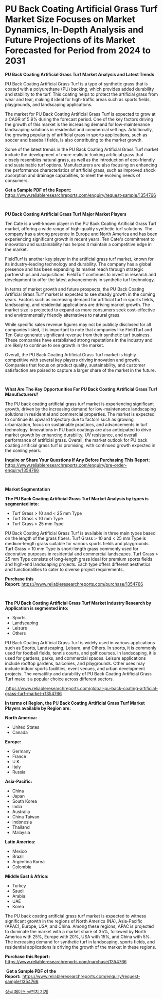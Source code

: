 <p><h1>PU Back Coating Artificial Grass Turf Market Size Focuses on Market Dynamics, In-Depth Analysis and Future Projections of its Market Forecasted for Period from 2024 to 2031</h1></p><p><strong>PU Back Coating Artificial Grass Turf Market Analysis and Latest Trends</strong></p>
<p><p>PU Back Coating Artificial Grass Turf is a type of synthetic grass that is coated with a polyurethane (PU) backing, which provides added durability and stability to the turf. This coating helps to protect the artificial grass from wear and tear, making it ideal for high-traffic areas such as sports fields, playgrounds, and landscaping applications.</p><p>The market for PU Back Coating Artificial Grass Turf is expected to grow at a CAGR of 5.9% during the forecast period. One of the key factors driving the growth of this market is the increasing demand for low-maintenance landscaping solutions in residential and commercial settings. Additionally, the growing popularity of artificial grass in sports applications, such as soccer and baseball fields, is also contributing to the market growth.</p><p>Some of the latest trends in the PU Back Coating Artificial Grass Turf market include the development of more realistic-looking artificial grass that closely resembles natural grass, as well as the introduction of eco-friendly and sustainable turf options. Manufacturers are also focusing on enhancing the performance characteristics of artificial grass, such as improved shock absorption and drainage capabilities, to meet the evolving needs of consumers.</p></p>
<p><strong>Get a Sample PDF of the Report:&nbsp;</strong> <a href="https://www.reliableresearchreports.com/enquiry/request-sample/1354766">https://www.reliableresearchreports.com/enquiry/request-sample/1354766</a></p>
<p>&nbsp;</p>
<p><strong>PU Back Coating Artificial Grass Turf Major Market Players</strong></p>
<p><p>Ten Cate is a well-known player in the PU Back Coating Artificial Grass Turf market, offering a wide range of high-quality synthetic turf solutions. The company has a strong presence in Europe and North America and has been experiencing significant growth in recent years. Ten Cate's commitment to innovation and sustainability has helped it maintain a competitive edge in the market.</p><p>FieldTurf is another key player in the artificial grass turf market, known for its industry-leading technology and durability. The company has a global presence and has been expanding its market reach through strategic partnerships and acquisitions. FieldTurf continues to invest in research and development to offer the latest advancements in synthetic turf technology.</p><p>In terms of market growth and future prospects, the PU Back Coating Artificial Grass Turf market is expected to see steady growth in the coming years. Factors such as increasing demand for artificial turf in sports fields, landscaping, and residential applications are driving market growth. The market size is projected to expand as more consumers seek cost-effective and environmentally friendly alternatives to natural grass.</p><p>While specific sales revenue figures may not be publicly disclosed for all companies listed, it is important to note that companies like FieldTurf and Ten Cate generate significant revenue from their synthetic turf business. These companies have established strong reputations in the industry and are likely to continue to see growth in the market.</p><p>Overall, the PU Back Coating Artificial Grass Turf market is highly competitive with several key players driving innovation and growth. Companies that focus on product quality, sustainability, and customer satisfaction are poised to capture a larger share of the market in the future.</p></p>
<p>&nbsp;</p>
<p><strong>What Are The Key Opportunities For PU Back Coating Artificial Grass Turf Manufacturers?</strong></p>
<p><p>The PU back coating artificial grass turf market is experiencing significant growth, driven by the increasing demand for low-maintenance landscaping solutions in residential and commercial properties. The market is expected to continue its upward trajectory due to factors such as growing urbanization, focus on sustainable practices, and advancements in turf technology. Innovations in PU back coatings are also anticipated to drive market growth by enhancing durability, UV resistance, and overall performance of artificial grass. Overall, the market outlook for PU back coating artificial grass turf is promising, with continued growth expected in the coming years.</p></p>
<p><strong>Inquire or Share Your Questions If Any Before Purchasing This Report:</strong> <a href="https://www.reliableresearchreports.com/enquiry/pre-order-enquiry/1354766">https://www.reliableresearchreports.com/enquiry/pre-order-enquiry/1354766</a></p>
<p>&nbsp;</p>
<p><strong>Market Segmentation</strong></p>
<p><strong>The PU Back Coating Artificial Grass Turf Market Analysis by types is segmented into:</strong></p>
<p><ul><li>Turf Grass > 10 and < 25 mm Type</li><li>Turf Grass < 10 mm Type</li><li>Turf Grass > 25 mm Type</li></ul></p>
<p><p>PU Back Coating Artificial Grass Turf is available in three main types based on the length of the grass fibers. Turf Grass > 10 and < 25 mm Type is medium-length grass suitable for various sports fields and playgrounds. Turf Grass < 10 mm Type is short-length grass commonly used for decorative purposes in residential and commercial landscapes. Turf Grass > 25 mm Type consists of long-length grass ideal for premium sports fields and high-end landscaping projects. Each type offers different aesthetics and functionalities to cater to diverse project requirements.</p></p>
<p><strong>Purchase this Report:&nbsp;</strong><a href="https://www.reliableresearchreports.com/purchase/1354766">https://www.reliableresearchreports.com/purchase/1354766</a></p>
<p>&nbsp;</p>
<p><strong>The PU Back Coating Artificial Grass Turf Market Industry Research by Application is segmented into:</strong></p>
<p><ul><li>Sports</li><li>Landscaping</li><li>Leisure</li><li>Others</li></ul></p>
<p><p>PU Back Coating Artificial Grass Turf is widely used in various applications such as Sports, Landscaping, Leisure, and Others. In sports, it is commonly used for football fields, tennis courts, and golf courses. In landscaping, it is used for gardens, parks, and commercial spaces. Leisure applications include rooftop gardens, balconies, and playgrounds. Other uses may include indoor sports facilities, event venues, and urban development projects. The versatility and durability of PU Back Coating Artificial Grass Turf make it a popular choice across different sectors.</p></p>
<p><a href="https://www.reliableresearchreports.com/global-pu-back-coating-artificial-grass-turf-market-r1354766">&nbsp;https://www.reliableresearchreports.com/global-pu-back-coating-artificial-grass-turf-market-r1354766</a></p>
<p><strong>In terms of Region, the PU Back Coating Artificial Grass Turf Market Players available by Region are:</strong></p>
<p>
    <p> <strong> North America: </strong>
        <ul>
            <li>United States</li>
            <li>Canada</li>
        </ul>
        </p> 
    <p> <strong> Europe: </strong>
        <ul>
            <li>Germany</li>
            <li>France</li>
            <li>U.K.</li>
            <li>Italy</li>
            <li>Russia</li>
        </ul>
        </p> 
    <p> <strong> Asia-Pacific: </strong>
        <ul>
            <li>China</li>
            <li>Japan</li>
            <li>South Korea</li>
            <li>India</li>
            <li>Australia</li>
            <li>China Taiwan</li>
            <li>Indonesia</li>
            <li>Thailand</li>
            <li>Malaysia</li>
        </ul>
        </p> 
    <p> <strong> Latin America: </strong>
        <ul>
            <li>Mexico</li>
            <li>Brazil</li>
            <li>Argentina Korea</li>
            <li>Colombia</li>
        </ul>
        </p> 
    <p> <strong> Middle East & Africa: </strong>
        <ul>
            <li>Turkey</li>
            <li>Saudi</li>
            <li>Arabia</li>
            <li>UAE</li>
            <li>Korea</li>
        </ul>
    </p>
    </p>
<p><p>The PU back coating artificial grass turf market is expected to witness significant growth in the regions of North America (NA), Asia-Pacific (APAC), Europe, USA, and China. Among these regions, APAC is projected to dominate the market with a market share of 35%, followed by North America with 25%, Europe with 20%, USA with 15%, and China with 5%. The increasing demand for synthetic turf in landscaping, sports fields, and residential applications is driving the growth of the market in these regions.</p></p>
<p><strong>Purchase this Report: </strong><a href="https://www.reliableresearchreports.com/purchase/1354766">https://www.reliableresearchreports.com/purchase/1354766</a></p>
<p>&nbsp;<strong>Get a Sample PDF of the Report:&nbsp;&nbsp;</strong><a href="https://www.reliableresearchreports.com/enquiry/request-sample/1354766">https://www.reliableresearchreports.com/enquiry/request-sample/1354766</a></p>
<p><strong></strong></p>
<p><p><a href="https://medium.com/@aidenreinger/%EC%8B%B1%EA%B8%80-%ED%8E%98%EC%9D%B4%EC%8A%A4-%EA%B3%A8%ED%8C%90%EC%A7%80-%EA%B8%B0%EA%B3%84-%EC%8B%9C%EC%9E%A5-2024%EB%85%84%EB%B6%80%ED%84%B0-2031%EB%85%84%EA%B9%8C%EC%A7%80%EC%9D%98-%EA%B8%80%EB%A1%9C%EB%B2%8C-%EC%8B%9C%EC%9E%A5-%EB%8F%99%ED%96%A5-%EB%B0%8F-%ED%8C%90%EB%A7%A4-%EB%8F%99%ED%96%A5-2b3b55501544">싱글 페이스 골판지 기계</a></p></p>